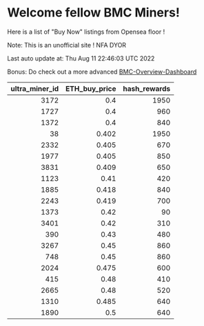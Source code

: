 # Welcome fellow BMC Miners!
Here is a list of "Buy Now" listings from Opensea floor !

Note: This is an unofficial site ! NFA DYOR

Last auto update at: Thu Aug 11 22:46:03 UTC 2022

Bonus: Do check out a more advanced [BMC-Overview-Dashboard](https://dune.com/defifunk/BMC-Overview-Dashboard)


|   ultra_miner_id |   ETH_buy_price |   hash_rewards |
|-----------------:|----------------:|---------------:|
|             3172 |           0.4   |           1950 |
|             1727 |           0.4   |            960 |
|             1372 |           0.4   |            840 |
|               38 |           0.402 |           1950 |
|             2332 |           0.405 |            670 |
|             1977 |           0.405 |            850 |
|             3831 |           0.409 |            650 |
|             1123 |           0.41  |            420 |
|             1885 |           0.418 |            840 |
|             2243 |           0.419 |            700 |
|             1373 |           0.42  |             90 |
|             3401 |           0.42  |            310 |
|              390 |           0.43  |            480 |
|             3267 |           0.45  |            860 |
|              748 |           0.45  |            860 |
|             2024 |           0.475 |            600 |
|              415 |           0.48  |            410 |
|             2665 |           0.48  |            520 |
|             1310 |           0.485 |            640 |
|             1890 |           0.5   |            640 |